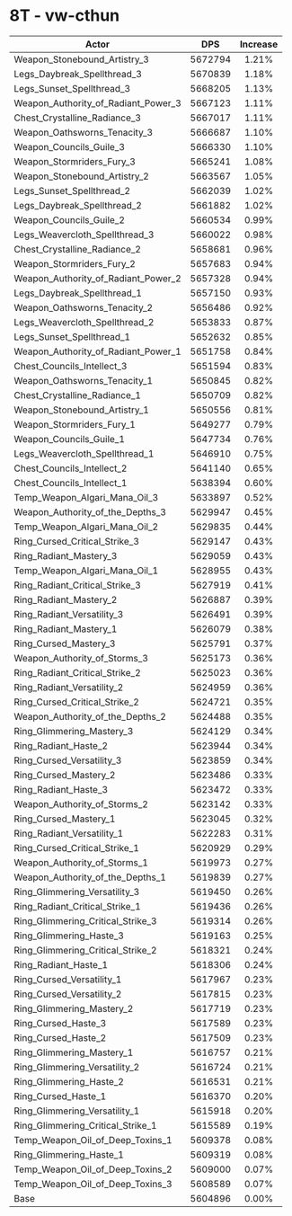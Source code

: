 # 8T - vw-cthun
| Actor | DPS | Increase |
|---|:---:|:---:|
|Weapon_Stonebound_Artistry_3|5672794|1.21%|
|Legs_Daybreak_Spellthread_3|5670839|1.18%|
|Legs_Sunset_Spellthread_3|5668205|1.13%|
|Weapon_Authority_of_Radiant_Power_3|5667123|1.11%|
|Chest_Crystalline_Radiance_3|5667017|1.11%|
|Weapon_Oathsworns_Tenacity_3|5666687|1.10%|
|Weapon_Councils_Guile_3|5666330|1.10%|
|Weapon_Stormriders_Fury_3|5665241|1.08%|
|Weapon_Stonebound_Artistry_2|5663567|1.05%|
|Legs_Sunset_Spellthread_2|5662039|1.02%|
|Legs_Daybreak_Spellthread_2|5661882|1.02%|
|Weapon_Councils_Guile_2|5660534|0.99%|
|Legs_Weavercloth_Spellthread_3|5660022|0.98%|
|Chest_Crystalline_Radiance_2|5658681|0.96%|
|Weapon_Stormriders_Fury_2|5657683|0.94%|
|Weapon_Authority_of_Radiant_Power_2|5657328|0.94%|
|Legs_Daybreak_Spellthread_1|5657150|0.93%|
|Weapon_Oathsworns_Tenacity_2|5656486|0.92%|
|Legs_Weavercloth_Spellthread_2|5653833|0.87%|
|Legs_Sunset_Spellthread_1|5652632|0.85%|
|Weapon_Authority_of_Radiant_Power_1|5651758|0.84%|
|Chest_Councils_Intellect_3|5651594|0.83%|
|Weapon_Oathsworns_Tenacity_1|5650845|0.82%|
|Chest_Crystalline_Radiance_1|5650709|0.82%|
|Weapon_Stonebound_Artistry_1|5650556|0.81%|
|Weapon_Stormriders_Fury_1|5649277|0.79%|
|Weapon_Councils_Guile_1|5647734|0.76%|
|Legs_Weavercloth_Spellthread_1|5646910|0.75%|
|Chest_Councils_Intellect_2|5641140|0.65%|
|Chest_Councils_Intellect_1|5638394|0.60%|
|Temp_Weapon_Algari_Mana_Oil_3|5633897|0.52%|
|Weapon_Authority_of_the_Depths_3|5629947|0.45%|
|Temp_Weapon_Algari_Mana_Oil_2|5629835|0.44%|
|Ring_Cursed_Critical_Strike_3|5629147|0.43%|
|Ring_Radiant_Mastery_3|5629059|0.43%|
|Temp_Weapon_Algari_Mana_Oil_1|5628955|0.43%|
|Ring_Radiant_Critical_Strike_3|5627919|0.41%|
|Ring_Radiant_Mastery_2|5626887|0.39%|
|Ring_Radiant_Versatility_3|5626491|0.39%|
|Ring_Radiant_Mastery_1|5626079|0.38%|
|Ring_Cursed_Mastery_3|5625791|0.37%|
|Weapon_Authority_of_Storms_3|5625173|0.36%|
|Ring_Radiant_Critical_Strike_2|5625023|0.36%|
|Ring_Radiant_Versatility_2|5624959|0.36%|
|Ring_Cursed_Critical_Strike_2|5624721|0.35%|
|Weapon_Authority_of_the_Depths_2|5624488|0.35%|
|Ring_Glimmering_Mastery_3|5624129|0.34%|
|Ring_Radiant_Haste_2|5623944|0.34%|
|Ring_Cursed_Versatility_3|5623859|0.34%|
|Ring_Cursed_Mastery_2|5623486|0.33%|
|Ring_Radiant_Haste_3|5623472|0.33%|
|Weapon_Authority_of_Storms_2|5623142|0.33%|
|Ring_Cursed_Mastery_1|5623045|0.32%|
|Ring_Radiant_Versatility_1|5622283|0.31%|
|Ring_Cursed_Critical_Strike_1|5620929|0.29%|
|Weapon_Authority_of_Storms_1|5619973|0.27%|
|Weapon_Authority_of_the_Depths_1|5619839|0.27%|
|Ring_Glimmering_Versatility_3|5619450|0.26%|
|Ring_Radiant_Critical_Strike_1|5619436|0.26%|
|Ring_Glimmering_Critical_Strike_3|5619314|0.26%|
|Ring_Glimmering_Haste_3|5619163|0.25%|
|Ring_Glimmering_Critical_Strike_2|5618321|0.24%|
|Ring_Radiant_Haste_1|5618306|0.24%|
|Ring_Cursed_Versatility_1|5617967|0.23%|
|Ring_Cursed_Versatility_2|5617815|0.23%|
|Ring_Glimmering_Mastery_2|5617719|0.23%|
|Ring_Cursed_Haste_3|5617589|0.23%|
|Ring_Cursed_Haste_2|5617509|0.23%|
|Ring_Glimmering_Mastery_1|5616757|0.21%|
|Ring_Glimmering_Versatility_2|5616724|0.21%|
|Ring_Glimmering_Haste_2|5616531|0.21%|
|Ring_Cursed_Haste_1|5616370|0.20%|
|Ring_Glimmering_Versatility_1|5615918|0.20%|
|Ring_Glimmering_Critical_Strike_1|5615589|0.19%|
|Temp_Weapon_Oil_of_Deep_Toxins_1|5609378|0.08%|
|Ring_Glimmering_Haste_1|5609319|0.08%|
|Temp_Weapon_Oil_of_Deep_Toxins_2|5609000|0.07%|
|Temp_Weapon_Oil_of_Deep_Toxins_3|5608589|0.07%|
|Base|5604896|0.00%|
